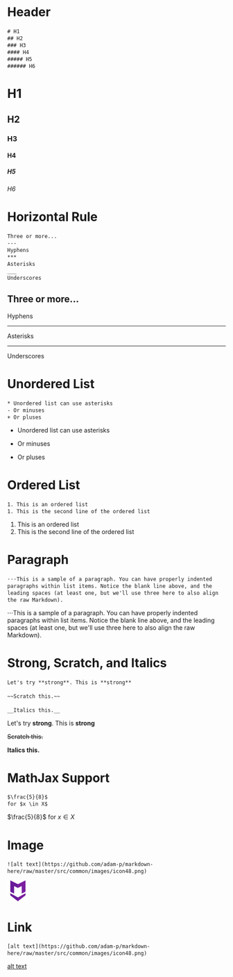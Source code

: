 # Header

```
# H1
## H2
### H3
#### H4
##### H5
###### H6
```

# H1
## H2
### H3
#### H4
##### H5
###### H6

# Horizontal Rule
```
Three or more...
---
Hyphens
***
Asterisks
___
Underscores
```

Three or more...
---
Hyphens
***
Asterisks
___
Underscores

# Unordered List
```
* Unordered list can use asterisks
- Or minuses
+ Or pluses
```

* Unordered list can use asterisks
- Or minuses
+ Or pluses

# Ordered List
```
1. This is an ordered list
1. This is the second line of the ordered list
```

1. This is an ordered list
1. This is the second line of the ordered list

# Paragraph
```
⋅⋅⋅This is a sample of a paragraph. You can have properly indented paragraphs within list items. Notice the blank line above, and the leading spaces (at least one, but we'll use three here to also align the raw Markdown).
```

⋅⋅⋅This is a sample of a paragraph. You can have properly indented paragraphs within list items. Notice the blank line above, and the leading spaces (at least one, but we'll use three here to also align the raw Markdown).

# Strong, Scratch, and Italics
```
Let's try **strong**. This is **strong**

~~Scratch this.~~

__Italics this.__
```

Let's try **strong**. This is **strong**

~~Scratch this.~~

__Italics this.__

# MathJax Support
```
$\frac{5}{8}$
for $x \in X$
```
$\frac{5}{8}$
for $x \in X$

# Image
```
![alt text](https://github.com/adam-p/markdown-here/raw/master/src/common/images/icon48.png)
```
![alt text](https://github.com/adam-p/markdown-here/raw/master/src/common/images/icon48.png)

# Link
```
[alt text](https://github.com/adam-p/markdown-here/raw/master/src/common/images/icon48.png)
```
[alt text](https://github.com/adam-p/markdown-here/raw/master/src/common/images/icon48.png)
